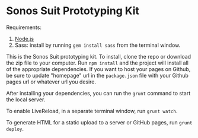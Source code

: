 Sonos Suit Prototyping Kit
==========================

Requirements:

1. [Node.js](http://nodejs.org)
2. Sass: install by running `gem install sass` from the terminal window.

This is the Sonos Suit prototyping kit. To install, clone the repo or download the zip file to your computer.
Run `npm install` and the project will install all of the appropriate dependencies. If you want to host your pages on
Github, be sure to update "homepage" url in the `package.json` file with your Github pages url or whatever url
you desire.

After installing your dependencies, you can run the `grunt` command to start the local server.

To enable LiveReload, in a separate terminal window, run `grunt watch`.

To generate HTML for a static upload to a server or GitHub pages, run `grunt deploy`.